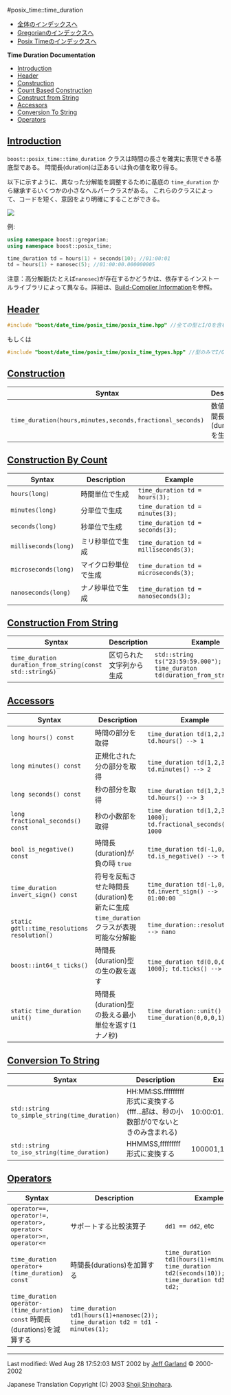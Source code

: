 #posix_time::time_duration

- [全体のインデックスへ](../date_time.md)
- [Gregorianのインデックスへ](./gregorian.md)
- [Posix Timeのインデックスへ](./posix_time.md)

**Time Duration Documentation**

- [Introduction](#introduction)
- [Header](#header)
- [Construction](#construction)
- [Count Based Construction](#count-based-construction)
- [Construct from String](#construct-from-string)
- [Accessors](#accessors)
- [Conversion To String](#conversion-to-string)
- [Operators](#operators)


## <a name="introduction" href="introduction">Introduction</a>
`boost::posix_time::time_duration` クラスは時間の長さを確実に表現できる基底型である。 時間長(duration)は正あるいは負の値を取り得る。

以下に示すように、異なった分解能を調整するために基底の `time_duration` から継承するいくつかの小さなヘルパークラスがある。 これらのクラスによって、コードを短く、意図をより明確にすることができる。

![](http://www.boost.org/doc/libs/1_31_0/libs/date_time/doc/time_duration_inherit.png)

例:

```cpp
using namespace boost::gregorian;
using namespace boost::posix_time;

time_duration td = hours(1) + seconds(10); //01:00:01
td = hours(1) + nanosec(5); //01:00:00.000000005
```

注意：高分解能(たとえば`nanosec`)が存在するかどうかは、依存するインストールライブラリによって異なる。詳細は、[Build-Compiler Information](./build_info.md)を参照。

## <a name="header" href="header">Header</a>
```cpp
#include "boost/date_time/posix_time/posix_time.hpp" //全ての型とI/Oを含む
```

もしくは

```cpp
#include "boost/date_time/posix_time/posix_time_types.hpp" //型のみでI/Oは含まない
```


## <a name="construction" href="construction">Construction</a>

| Syntax | Description | Example |
|--------|-------------|---------|
| `time_duration(hours,minutes,seconds,fractional_seconds)` | 数値から時間長(duration)を生成する | `time_duration td(1,2,3,9); //1 hr 2 min 3 sec 9 nanoseconds` |


## <a name="count-based-construction" href="count-based-construction">Construction By Count</a>

| Syntax | Description | Example |
|--------|-------------|---------|
| `hours(long)`        | 時間単位で生成       | `time_duration td = hours(3);` |
| `minutes(long)`      | 分単位で生成         | `time_duration td = minutes(3);` |
| `seconds(long)`      | 秒単位で生成         | `time_duration td = seconds(3);` |
| `milliseconds(long)` | ミリ秒単位で生成     | `time_duration td = milliseconds(3);` |
| `microseconds(long)` | マイクロ秒単位で生成 | `time_duration td = microseconds(3);` |
| `nanoseconds(long)`  | ナノ秒単位で生成     | `time_duration td = nanoseconds(3);`  |


## <a name="conversion-to-string" href="conversion-to-string">Construction From String</a>

| Syntax | Description | Example |
|--------|-------------|---------|
| `time_duration duration_from_string(const std::string&)` | 区切られた文字列から生成 | `std::string ts("23:59:59.000");`<br/> `time_duraton td(duration_from_string(ts));` |


## <a name="accessors" href="accessors">Accessors</a>

| Syntax | Description | Example |
|--------|-------------|---------|
| `long hours() const` | 時間の部分を取得 | `time_duration td(1,2,3); td.hours() --> 1` |
| `long minutes() const` | 正規化された分の部分を取得 | `time_duration td(1,2,3); td.minutes() --> 2` |
| `long seconds() const` | 秒の部分を取得 | `time_duration td(1,2,3); td.hours() --> 3` |
| `long fractional_seconds() const` | 秒の小数部を取得 | `time_duration td(1,2,3, 1000); td.fractional_seconds() --> 1000` |
| `bool is_negative() const` | 時間長(duration)が負の時 `true` | `time_duration td(-1,0,0); td.is_negative() --> true` |
| `time_duration invert_sign() const` | 符号を反転させた時間長(duration)を新たに生成 | `time_duration td(-1,0,0); td.invert_sign() --> 01:00:00` |
| `static gdtl::time_resolutions resolution()` | `time_duration` クラスが表現可能な分解能 | `time_duration::resolution() --> nano` |
| `boost::int64_t ticks()` | 時間長(duration)型の生の数を返す | `time_duration td(0,0,0, 1000); td.ticks() --> 1000` |
| `static time_duration unit()` | 時間長(duration)型の扱える最小単位を返す(1ナノ秒) | `time_duration::unit() --> time_duration(0,0,0,1)` |


## <a name="conversion-to-string" href="conversion-to-string">Conversion To String</a>

| Syntax | Description | Example |
|--------|-------------|---------|
| `std::string to_simple_string(time_duration)` | HH:MM:SS.fffffffff 形式に変換する(fff...部は、秒の小数部が0でないときのみ含まれる) | 10:00:01.123456789 |
| `std::string to_iso_string(time_duration)` | HHMMSS,fffffffff 形式に変換する | 100001,123456789 |


## <a name="operators" href="operators">Operators</a>

| Syntax | Description | Example |
|--------|-------------|---------|
| `operator==, operator!=,`<br/> `operator>, operator<`<br/> `operator>=, operator<=` | サポートする比較演算子 | `dd1 == dd2`, etc |
| `time_duration operator+(time_duration) const` | 時間長(durations)を加算する | `time_duration td1(hours(1)+minutes(2));`<br/> `time_duration td2(seconds(10)); time_duration td3 = td1 + td2;` |
| `time_duration operator-(time_duration) const` 時間長(durations)を減算する | `time_duration td1(hours(1)+nanosec(2));`<br/> `time_duration td2 = td1 - minutes(1);` |


***
Last modified: Wed Aug 28 17:52:03 MST 2002 by [Jeff Garland](jeff@crystalclearsoftware.com) © 2000-2002 

Japanese Translation Copyright (C) 2003 [Shoji Shinohara](sshino@cppll.jp).


